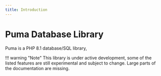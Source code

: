 ```yaml
---
title: Introduction
---
```

Puma Database Library
=====================

Puma is a PHP 8.1 database/SQL library,

!!! warning "Note"
    This library is under active development, some of the listed features are still experimental and subject to change. Large parts of the documentation are missing. 
